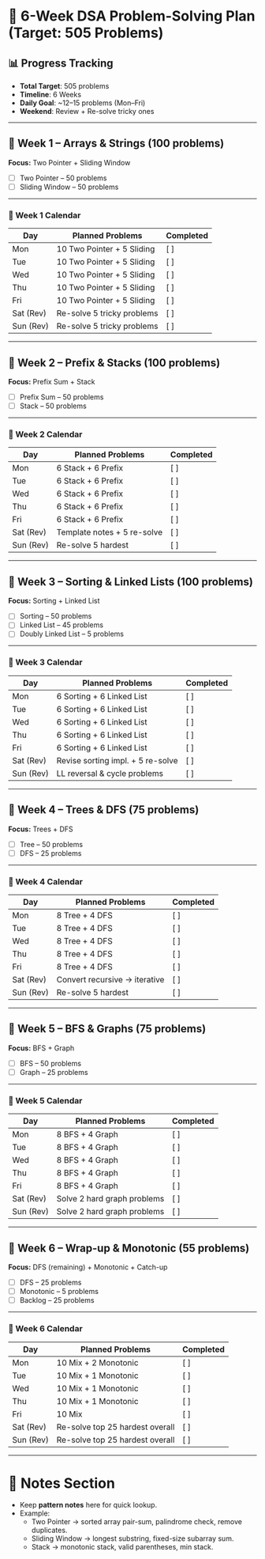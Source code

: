 # 🚀 6-Week DSA Problem-Solving Plan (Target: 505 Problems)

## 📊 Progress Tracking

- **Total Target**: 505 problems
- **Timeline**: 6 Weeks
- **Daily Goal**: ~12–15 problems (Mon–Fri)
- **Weekend**: Review + Re-solve tricky ones

---

## 📅 Week 1 – Arrays & Strings (100 problems)

**Focus:** Two Pointer + Sliding Window

- [ ] Two Pointer – 50 problems
- [ ] Sliding Window – 50 problems

---

### 📆 Week 1 Calendar

| Day       | Planned Problems           | Completed |
| --------- | -------------------------- | --------- |
| Mon       | 10 Two Pointer + 5 Sliding | [ ]       |
| Tue       | 10 Two Pointer + 5 Sliding | [ ]       |
| Wed       | 10 Two Pointer + 5 Sliding | [ ]       |
| Thu       | 10 Two Pointer + 5 Sliding | [ ]       |
| Fri       | 10 Two Pointer + 5 Sliding | [ ]       |
| Sat (Rev) | Re-solve 5 tricky problems | [ ]       |
| Sun (Rev) | Re-solve 5 tricky problems | [ ]       |

---

## 📅 Week 2 – Prefix & Stacks (100 problems)

**Focus:** Prefix Sum + Stack

- [ ] Prefix Sum – 50 problems
- [ ] Stack – 50 problems

---

### 📆 Week 2 Calendar

| Day       | Planned Problems            | Completed |
| --------- | --------------------------- | --------- |
| Mon       | 6 Stack + 6 Prefix          | [ ]       |
| Tue       | 6 Stack + 6 Prefix          | [ ]       |
| Wed       | 6 Stack + 6 Prefix          | [ ]       |
| Thu       | 6 Stack + 6 Prefix          | [ ]       |
| Fri       | 6 Stack + 6 Prefix          | [ ]       |
| Sat (Rev) | Template notes + 5 re-solve | [ ]       |
| Sun (Rev) | Re-solve 5 hardest          | [ ]       |

---

## 📅 Week 3 – Sorting & Linked Lists (100 problems)

**Focus:** Sorting + Linked List

- [ ] Sorting – 50 problems
- [ ] Linked List – 45 problems
- [ ] Doubly Linked List – 5 problems

---

### 📆 Week 3 Calendar

| Day       | Planned Problems                  | Completed |
| --------- | --------------------------------- | --------- |
| Mon       | 6 Sorting + 6 Linked List         | [ ]       |
| Tue       | 6 Sorting + 6 Linked List         | [ ]       |
| Wed       | 6 Sorting + 6 Linked List         | [ ]       |
| Thu       | 6 Sorting + 6 Linked List         | [ ]       |
| Fri       | 6 Sorting + 6 Linked List         | [ ]       |
| Sat (Rev) | Revise sorting impl. + 5 re-solve | [ ]       |
| Sun (Rev) | LL reversal & cycle problems      | [ ]       |

---

## 📅 Week 4 – Trees & DFS (75 problems)

**Focus:** Trees + DFS

- [ ] Tree – 50 problems
- [ ] DFS – 25 problems

---

### 📆 Week 4 Calendar

| Day       | Planned Problems              | Completed |
| --------- | ----------------------------- | --------- |
| Mon       | 8 Tree + 4 DFS                | [ ]       |
| Tue       | 8 Tree + 4 DFS                | [ ]       |
| Wed       | 8 Tree + 4 DFS                | [ ]       |
| Thu       | 8 Tree + 4 DFS                | [ ]       |
| Fri       | 8 Tree + 4 DFS                | [ ]       |
| Sat (Rev) | Convert recursive → iterative | [ ]       |
| Sun (Rev) | Re-solve 5 hardest            | [ ]       |

---

## 📅 Week 5 – BFS & Graphs (75 problems)

**Focus:** BFS + Graph

- [ ] BFS – 50 problems
- [ ] Graph – 25 problems

---

### 📆 Week 5 Calendar

| Day       | Planned Problems            | Completed |
| --------- | --------------------------- | --------- |
| Mon       | 8 BFS + 4 Graph             | [ ]       |
| Tue       | 8 BFS + 4 Graph             | [ ]       |
| Wed       | 8 BFS + 4 Graph             | [ ]       |
| Thu       | 8 BFS + 4 Graph             | [ ]       |
| Fri       | 8 BFS + 4 Graph             | [ ]       |
| Sat (Rev) | Solve 2 hard graph problems | [ ]       |
| Sun (Rev) | Solve 2 hard graph problems | [ ]       |

---

## 📅 Week 6 – Wrap-up & Monotonic (55 problems)

**Focus:** DFS (remaining) + Monotonic + Catch-up

- [ ] DFS – 25 problems
- [ ] Monotonic – 5 problems
- [ ] Backlog – 25 problems

---

### 📆 Week 6 Calendar

| Day       | Planned Problems                | Completed |
| --------- | ------------------------------- | --------- |
| Mon       | 10 Mix + 2 Monotonic            | [ ]       |
| Tue       | 10 Mix + 1 Monotonic            | [ ]       |
| Wed       | 10 Mix + 1 Monotonic            | [ ]       |
| Thu       | 10 Mix + 1 Monotonic            | [ ]       |
| Fri       | 10 Mix                          | [ ]       |
| Sat (Rev) | Re-solve top 25 hardest overall | [ ]       |
| Sun (Rev) | Re-solve top 25 hardest overall | [ ]       |

---

# 📌 Notes Section

- Keep **pattern notes** here for quick lookup.
- Example:
  - Two Pointer → sorted array pair-sum, palindrome check, remove duplicates.
  - Sliding Window → longest substring, fixed-size subarray sum.
  - Stack → monotonic stack, valid parentheses, min stack.

